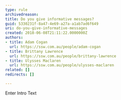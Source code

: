 ```yaml
---
type: rule
archivedreason: 
title: Do you give informative messages?
guid: 5330231f-8a47-4e69-a27a-a1ab7ad6f649
uri: do-you-give-informative-messages
created: 2018-06-08T21:11:22.0000000Z
authors:
- title: Adam Cogan
  url: https://ssw.com.au/people/adam-cogan
- title: Brittany Lawrence
  url: https://ssw.com.au/people/brittany-lawrence
- title: Ulysses Maclaren
  url: https://ssw.com.au/people/ulysses-maclaren
related: []
redirects: []

---
```



Enter Intro Text
<br><excerpt class='endintro'></excerpt><br>



